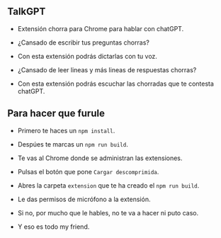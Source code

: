 ## TalkGPT

- Extensión chorra para Chrome para hablar con chatGPT.

- ¿Cansado de escribir tus preguntas chorras?

- Con esta extensión podrás dictarlas con tu voz.

- ¿Cansado de leer lineas y más lineas de respuestas chorras?

- Con esta extensión podrás escuchar las chorradas que te contesta chatGPT.

## Para hacer que furule

- Primero te haces un `npm install`.

- Despúes te marcas un `npm run build`.

- Te vas al Chrome donde se administran las extensiones.

- Pulsas el botón que pone `Cargar descomprimida`.

- Abres la carpeta `extension` que te ha creado el `npm run build`.

- Le das permisos de micrófono a la extensión.

- Si no, por mucho que le hables, no te va a hacer ni puto caso.

- Y eso es todo my friend.
